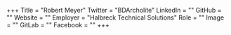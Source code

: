 +++
Title = "Robert Meyer"
Twitter = "BDArcholite"
LinkedIn = ""
GitHub = ""
Website = ""
Employer = "Halbreck Technical Solutions"
Role = ""
Image = ""
GitLab = ""
Facebook = ""
+++
